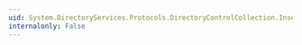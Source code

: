 ```yaml
---
uid: System.DirectoryServices.Protocols.DirectoryControlCollection.Insert(System.Int32,System.DirectoryServices.Protocols.DirectoryControl)
internalonly: False
---
```


